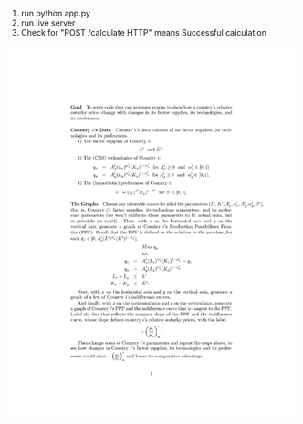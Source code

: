 1. run python app.py
2. run live server
3. Check for "POST /calculate HTTP" means Successful calculation

![Autarky](Autarky.png)